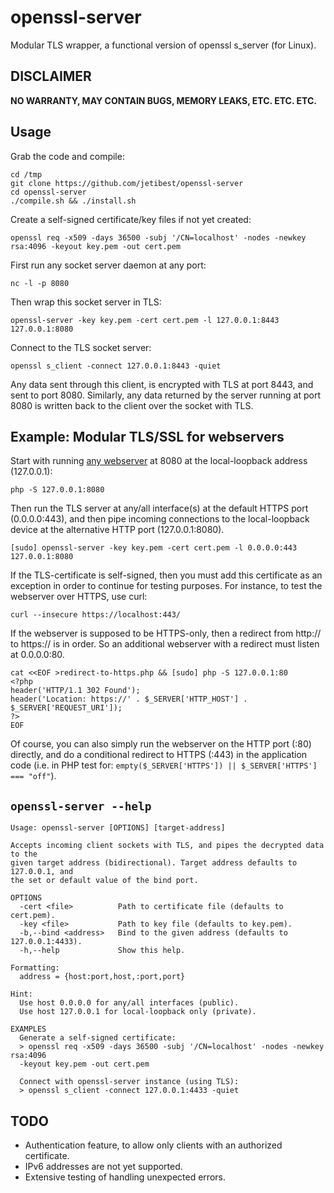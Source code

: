 # openssl-server
Modular TLS wrapper, a functional version of openssl s_server (for Linux).

## DISCLAIMER

**NO WARRANTY, MAY CONTAIN BUGS, MEMORY LEAKS, ETC. ETC. ETC.**

## Usage

Grab the code and compile:

    cd /tmp
    git clone https://github.com/jetibest/openssl-server
    cd openssl-server
    ./compile.sh && ./install.sh

Create a self-signed certificate/key files if not yet created:

    openssl req -x509 -days 36500 -subj '/CN=localhost' -nodes -newkey rsa:4096 -keyout key.pem -out cert.pem

First run any socket server daemon at any port:

    nc -l -p 8080

Then wrap this socket server in TLS:

    openssl-server -key key.pem -cert cert.pem -l 127.0.0.1:8443 127.0.0.1:8080

Connect to the TLS socket server:

    openssl s_client -connect 127.0.0.1:8443 -quiet

Any data sent through this client, is encrypted with TLS at port 8443, and sent to port 8080.
Similarly, any data returned by the server running at port 8080 is written back to the client over the socket with TLS.

## Example: Modular TLS/SSL for webservers

Start with running [any webserver](https://gist.github.com/willurd/5720255) at 8080 at the local-loopback address (127.0.0.1):

    php -S 127.0.0.1:8080

Then run the TLS server at any/all interface(s) at the default HTTPS port (0.0.0.0:443), and then pipe incoming connections to the local-loopback device at the alternative HTTP port (127.0.0.1:8080).

    [sudo] openssl-server -key key.pem -cert cert.pem -l 0.0.0.0:443 127.0.0.1:8080

If the TLS-certificate is self-signed, then you must add this certificate as an exception in order to continue for testing purposes.
For instance, to test the webserver over HTTPS, use curl:

    curl --insecure https://localhost:443/

If the webserver is supposed to be HTTPS-only, then a redirect from http:// to https:// is in order.
So an additional webserver with a redirect must listen at 0.0.0.0:80.

    cat <<EOF >redirect-to-https.php && [sudo] php -S 127.0.0.1:80
    <?php
    header('HTTP/1.1 302 Found');
    header('Location: https://' . $_SERVER['HTTP_HOST'] . $_SERVER['REQUEST_URI']);
    ?>
    EOF

Of course, you can also simply run the webserver on the HTTP port (:80) directly, and do a conditional redirect to HTTPS (:443) in the application code (i.e. in PHP test for: `empty($_SERVER['HTTPS']) || $_SERVER['HTTPS'] === "off"`).

## `openssl-server --help`

    Usage: openssl-server [OPTIONS] [target-address]
    
    Accepts incoming client sockets with TLS, and pipes the decrypted data to the
    given target address (bidirectional). Target address defaults to 127.0.0.1, and
    the set or default value of the bind port.
    
    OPTIONS
      -cert <file>          Path to certificate file (defaults to cert.pem).
      -key <file>           Path to key file (defaults to key.pem).
      -b,--bind <address>   Bind to the given address (defaults to 127.0.0.1:4433).
      -h,--help             Show this help.
    
    Formatting:
      address = {host:port,host,:port,port}
    
    Hint:
      Use host 0.0.0.0 for any/all interfaces (public).
      Use host 127.0.0.1 for local-loopback only (private).
    
    EXAMPLES
      Generate a self-signed certificate:
      > openssl req -x509 -days 36500 -subj '/CN=localhost' -nodes -newkey rsa:4096 
      -keyout key.pem -out cert.pem
    
      Connect with openssl-server instance (using TLS):
      > openssl s_client -connect 127.0.0.1:4433 -quiet
    
    

## TODO

 - Authentication feature, to allow only clients with an authorized certificate.
 - IPv6 addresses are not yet supported.
 - Extensive testing of handling unexpected errors.


